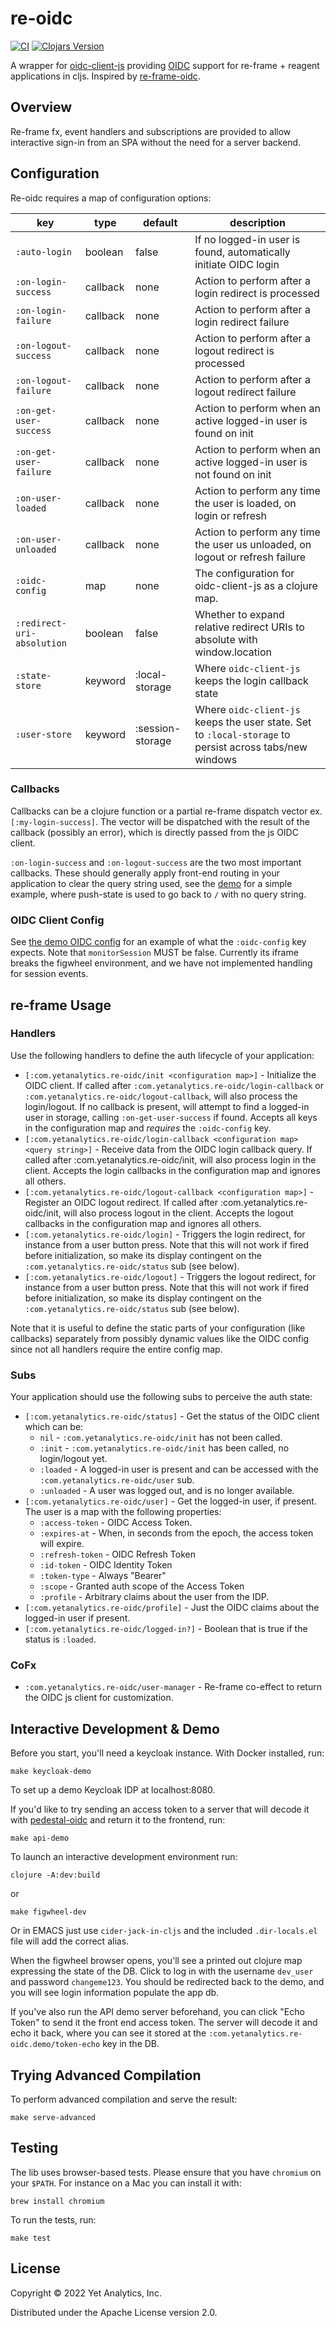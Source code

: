 # re-oidc

[![CI](https://github.com/yetanalytics/re-oidc/actions/workflows/ci.yml/badge.svg)](https://github.com/yetanalytics/re-oidc/actions/workflows/ci.yml)
[![Clojars Version](https://img.shields.io/clojars/v/com.yetanalytics/re-oidc)](https://clojars.org/com.yetanalytics/re-oidc)

A wrapper for [oidc-client-js](https://github.com/IdentityModel/oidc-client-js) providing [OIDC](https://openid.net/specs/openid-connect-core-1_0.html) support for re-frame + reagent applications in cljs. Inspired by [re-frame-oidc](https://github.com/tafarij/re-frame-oidc).

## Overview

Re-frame fx, event handlers and subscriptions are provided to allow interactive sign-in from an SPA without the need for a server backend.

## Configuration

Re-oidc requires a map of configuration options:

| key                        | type     | default          | description                                                                                             |
| -------------              | -------  | ---------        | ----------------------------------------------------------------                                        |
| `:auto-login`              | boolean  | false            | If no logged-in user is found, automatically initiate OIDC login                                        |
| `:on-login-success`        | callback | none             | Action to perform after a login redirect is processed                                                   |
| `:on-login-failure`        | callback | none             | Action to perform after a login redirect failure                                                        |
| `:on-logout-success`       | callback | none             | Action to perform after a logout redirect is processed                                                  |
| `:on-logout-failure`       | callback | none             | Action to perform after a logout redirect failure                                                       |
| `:on-get-user-success`     | callback | none             | Action to perform when an active logged-in user is found on init                                        |
| `:on-get-user-failure`     | callback | none             | Action to perform when an active logged-in user is not found on init                                    |
| `:on-user-loaded`          | callback | none             | Action to perform any time the user is loaded, on login or refresh                                      |
| `:on-user-unloaded`        | callback | none             | Action to perform any time the user us unloaded, on logout or refresh failure                           |
| `:oidc-config`             | map      | none             | The configuration for oidc-client-js as a clojure map.                                                  |
| `:redirect-uri-absolution` | boolean  | false            | Whether to expand relative redirect URIs to absolute with window.location                               |
| `:state-store`             | keyword  | :local-storage   | Where `oidc-client-js` keeps the login callback state                                                   |
| `:user-store`              | keyword  | :session-storage | Where `oidc-client-js` keeps the user state. Set to `:local-storage` to persist across tabs/new windows |

### Callbacks

Callbacks can be a clojure function or a partial re-frame dispatch vector ex. `[:my-login-success]`. The vector will be dispatched with the result of the callback (possibly an error), which is directly passed from the js OIDC client.

`:on-login-success` and `:on-logout-success` are the two most important callbacks. These should generally apply front-end routing in your application to clear the query string used, see the [demo](src/dev/com/yetanalytics/re_oidc/demo.cljs) for a simple example, where push-state is used to go back to `/` with no query string.

### OIDC Client Config

See [the demo OIDC config](resources/public/oidc.json) for an example of what the `:oidc-config` key expects. Note that `monitorSession` MUST be false. Currently its iframe breaks the figwheel environment, and we have not implemented handling for session events.

## re-frame Usage

### Handlers

Use the following handlers to define the auth lifecycle of your application:

* `[:com.yetanalytics.re-oidc/init <configuration map>]` - Initialize the OIDC client. If called after `:com.yetanalytics.re-oidc/login-callback` or `:com.yetanalytics.re-oidc/logout-callback`, will also process the login/logout. If no callback is present, will attempt to find a logged-in user in storage, calling `:on-get-user-success` if found. Accepts all keys in the configuration map and *requires* the `:oidc-config` key.
* `[:com.yetanalytics.re-oidc/login-callback <configuration map> <query string>]` - Receive data from the OIDC login callback query. If called after :com.yetanalytics.re-oidc/init, will also process login in the client. Accepts the login callbacks in the configuration map and ignores all others.
* `[:com.yetanalytics.re-oidc/logout-callback <configuration map>]` - Register an OIDC logout redirect. If called after :com.yetanalytics.re-oidc/init, will also process logout in the client. Accepts the logout callbacks in the configuration map and ignores all others.
* `[:com.yetanalytics.re-oidc/login]` - Triggers the login redirect, for instance from a user button press. Note that this will not work if fired before initialization, so make its display contingent on the `:com.yetanalytics.re-oidc/status` sub (see below).
* `[:com.yetanalytics.re-oidc/logout]` - Triggers the logout redirect, for instance from a user button press. Note that this will not work if fired before initialization, so make its display contingent on the `:com.yetanalytics.re-oidc/status` sub (see below).

Note that it is useful to define the static parts of your configuration (like callbacks) separately from possibly dynamic values like the OIDC config since not all handlers require the entire config map.

### Subs

Your application should use the following subs to perceive the auth state:

* `[:com.yetanalytics.re-oidc/status]` - Get the status of the OIDC client which can be:
  * `nil` - `:com.yetanalytics.re-oidc/init` has not been called.
  * `:init` - `:com.yetanalytics.re-oidc/init` has been called, no login/logout yet.
  * `:loaded` - A logged-in user is present and can be accessed with the `:com.yetanalytics.re-oidc/user` sub.
  * `:unloaded` - A user was logged out, and is no longer available.
* `[:com.yetanalytics.re-oidc/user]` - Get the logged-in user, if present. The user is a map with the following properties:
  * `:access-token` - OIDC Access Token.
  * `:expires-at` - When, in seconds from the epoch, the access token will expire.
  * `:refresh-token` - OIDC Refresh Token
  * `:id-token` - OIDC Identity Token
  * `:token-type` - Always "Bearer"
  * `:scope` - Granted auth scope of the Access Token
  * `:profile` - Arbitrary claims about the user from the IDP.
* `[:com.yetanalytics.re-oidc/profile]` - Just the OIDC claims about the logged-in user if present.
* `[:com.yetanalytics.re-oidc/logged-in?]` - Boolean that is true if the status is `:loaded`.

### CoFx

* `:com.yetanalytics.re-oidc/user-manager` - Re-frame co-effect to return the OIDC js client for customization.

## Interactive Development & Demo

Before you start, you'll need a keycloak instance. With Docker installed, run:

    make keycloak-demo

To set up a demo Keycloak IDP at localhost:8080.

If you'd like to try sending an access token to a server that will decode it with [pedestal-oidc](https://github.com/yetanalytics/pedestal-oidc) and return it to the frontend, run:

    make api-demo

To launch an interactive development environment run:

    clojure -A:dev:build

or

    make figwheel-dev

Or in EMACS just use `cider-jack-in-cljs` and the included `.dir-locals.el` file will add the correct alias.

When the figwheel browser opens, you'll see a printed out clojure map expressing the state of the DB. Click to log in with the username `dev_user` and password `changeme123`. You should be redirected back to the demo, and you will see login information populate the app db.

If you've also run the API demo server beforehand, you can click "Echo Token" to send it the front end access token. The server will decode it and echo it back, where you can see it stored at the `:com.yetanalytics.re-oidc.demo/token-echo` key in the DB.

## Trying Advanced Compilation

To perform advanced compilation and serve the result:

    make serve-advanced

## Testing

The lib uses browser-based tests. Please ensure that you have `chromium` on your `$PATH`. For instance on a Mac you can install it with:

    brew install chromium

To run the tests, run:

    make test


## License

Copyright © 2022 Yet Analytics, Inc.

Distributed under the Apache License version 2.0.
